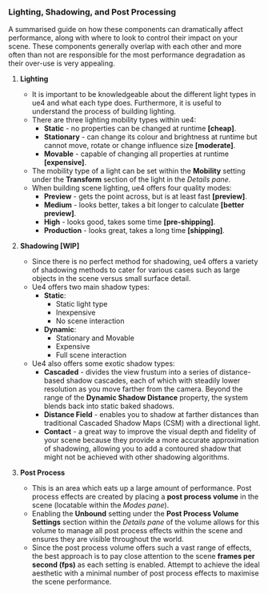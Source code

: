 ### Lighting, Shadowing, and Post Processing

A summarised guide on how these components can dramatically affect performance, along with where to look to control their impact on your scene. These components generally overlap with each other and more often than not are responsible for the most performance degradation as their over-use is very appealing.

1. **Lighting**
   * It is important to be knowledgeable about the different light types in ue4 and what each type does. Furthermore, it is useful to understand the process of building lighting.
   * There are three lighting mobility types within ue4:
     * **Static** - no properties can be changed at runtime **[cheap]**.
     * **Stationary** - can change its colour and brightness at runtime but cannot move, rotate or change influence size **[moderate]**.
     * **Movable** - capable of changing all properties at runtime **[expensive]**.
   * The mobility type of a light can be set within the **Mobility** setting under the **Transform** section of the light in the *Details pane*.
   * When building scene lighting, ue4 offers four quality modes:
     * **Preview** - gets the point across, but is at least fast **[preview]**.
     * **Medium** - looks better, takes a bit longer to calculate **[better preview]**.
     * **High** -  looks good, takes some time **[pre-shipping]**.
     * **Production** - looks great, takes a long time **[shipping]**.

2. **Shadowing [WIP]**
   * Since there is no perfect method for shadowing, ue4 offers a variety of shadowing methods to cater for various cases such as large objects in the scene versus small surface detail.
   * Ue4 offers two main shadow types:
     * **Static**:
       * Static light type
       * Inexpensive
       * No scene interaction
     * **Dynamic**:
       * Stationary and Movable
       * Expensive
       * Full scene interaction
   * Ue4 also offers some exotic shadow types:
     * **Cascaded** - divides the view frustum into a series of distance-based shadow cascades, each of which with steadily lower resolution as you move farther from the camera. Beyond the range of the **Dynamic Shadow Distance** property, the system blends back into static baked shadows.
     * **Distance Field** - enables you to shadow at farther distances than traditional Cascaded Shadow Maps (CSM) with a directional light.
     * **Contact** - a great way to improve the visual depth and fidelity of your scene because they provide a more accurate approximation of shadowing, allowing you to add a contoured shadow that might not be achieved with other shadowing algorithms.

3. **Post Process**
   * This is an area which eats up a large amount of performance. Post process effects are created by placing a **post process volume** in the scene (locatable within the *Modes pane*).
   * Enabling the **Unbound** setting under the **Post Process Volume Settings** section within the *Details pane* of the volume allows for this volume to manage all post process effects within the scene and ensures they are visible throughout the world.
   * Since the post process volume offers such a vast range of effects, the best approach is to pay close attention to the scene **frames per second (fps)** as each setting is enabled. Attempt to achieve the ideal aesthetic with a minimal number of post process effects to maximise the scene performance.